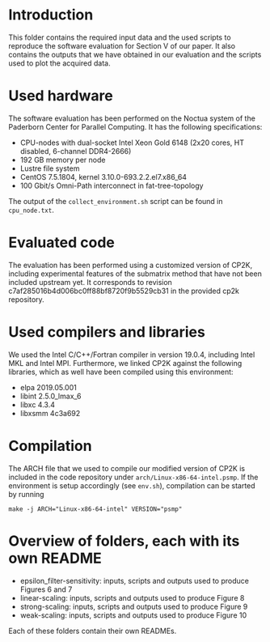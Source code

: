 # Introduction

This folder contains the required input data and the used scripts to reproduce the software evaluation for Section V of our paper. It also contains the outputs that we have obtained in our evaluation and the scripts used to plot the acquired data.

# Used hardware

The software evaluation has been performed on the Noctua system of the Paderborn Center for Parallel Computing. It has the following specifications:
* CPU-nodes with dual-socket Intel Xeon Gold 6148 (2x20 cores, HT disabled, 6-channel DDR4-2666)
* 192 GB memory per node
* Lustre file system
* CentOS 7.5.1804, kernel 3.10.0-693.2.2.el7.x86_64
* 100 Gbit/s Omni-Path interconnect in fat-tree-topology

The output of the `collect_environment.sh` script can be found in `cpu_node.txt`.

# Evaluated code

The evaluation has been performed using a customized version of CP2K, including experimental features of the submatrix method that have not been included upstream yet. It corresponds to revision c7af285016b4d006bc0ff88bf8720f9b5529cb31 in the provided cp2k repository.

# Used compilers and libraries

We used the Intel C/C++/Fortran compiler in version 19.0.4, including Intel MKL and Intel MPI. Furthermore, we linked CP2K against the following libraries, which as well have been compiled using this environment:

* elpa 2019.05.001
* libint 2.5.0_lmax_6
* libxc 4.3.4
* libxsmm 4c3a692

# Compilation

The ARCH file that we used to compile our modified version of CP2K is included in the code repository under `arch/Linux-x86-64-intel.psmp`. If the environment is setup accordingly (see `env.sh`), compilation can be started by running

```
make -j ARCH="Linux-x86-64-intel" VERSION="psmp"
```

# Overview of folders, each with its own README

* epsilon_filter-sensitivity: inputs, scripts and outputs used to produce Figures 6 and 7
* linear-scaling: inputs, scripts and outputs used to produce Figure 8
* strong-scaling: inputs, scripts and outputs used to produce Figure 9
* weak-scaling: inputs, scripts and outputs used to produce Figure 10

Each of these folders contain their own READMEs.
